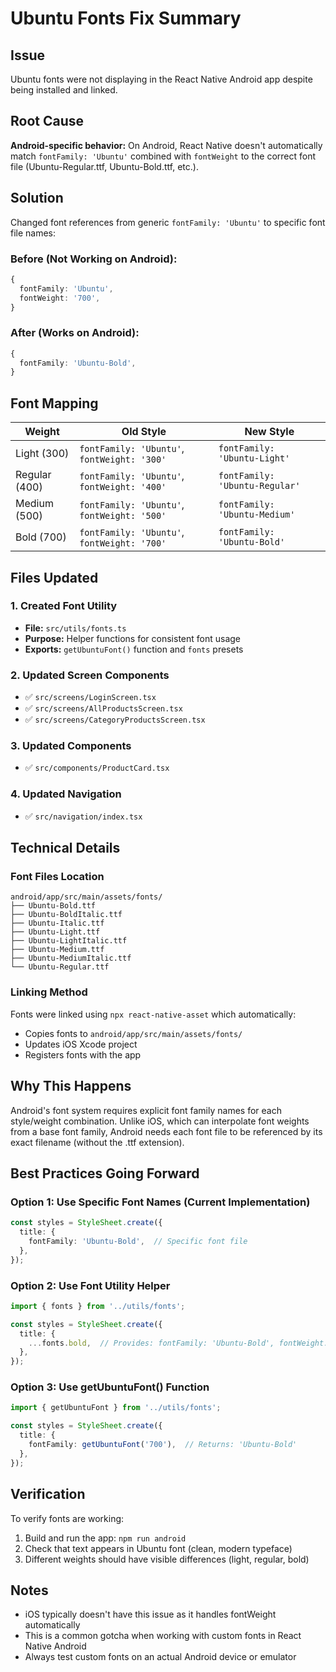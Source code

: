 # Ubuntu Fonts Fix Summary

## Issue
Ubuntu fonts were not displaying in the React Native Android app despite being installed and linked.

## Root Cause
**Android-specific behavior:** On Android, React Native doesn't automatically match `fontFamily: 'Ubuntu'` combined with `fontWeight` to the correct font file (Ubuntu-Regular.ttf, Ubuntu-Bold.ttf, etc.).

## Solution
Changed font references from generic `fontFamily: 'Ubuntu'` to specific font file names:

### Before (Not Working on Android):
```typescript
{
  fontFamily: 'Ubuntu',
  fontWeight: '700',
}
```

### After (Works on Android):
```typescript
{
  fontFamily: 'Ubuntu-Bold',
}
```

## Font Mapping
| Weight | Old Style | New Style |
|--------|-----------|-----------|
| Light (300) | `fontFamily: 'Ubuntu'`, `fontWeight: '300'` | `fontFamily: 'Ubuntu-Light'` |
| Regular (400) | `fontFamily: 'Ubuntu'`, `fontWeight: '400'` | `fontFamily: 'Ubuntu-Regular'` |
| Medium (500) | `fontFamily: 'Ubuntu'`, `fontWeight: '500'` | `fontFamily: 'Ubuntu-Medium'` |
| Bold (700) | `fontFamily: 'Ubuntu'`, `fontWeight: '700'` | `fontFamily: 'Ubuntu-Bold'` |

## Files Updated

### 1. Created Font Utility
- **File:** `src/utils/fonts.ts`
- **Purpose:** Helper functions for consistent font usage
- **Exports:** `getUbuntuFont()` function and `fonts` presets

### 2. Updated Screen Components
- ✅ `src/screens/LoginScreen.tsx`
- ✅ `src/screens/AllProductsScreen.tsx`
- ✅ `src/screens/CategoryProductsScreen.tsx`

### 3. Updated Components
- ✅ `src/components/ProductCard.tsx`

### 4. Updated Navigation
- ✅ `src/navigation/index.tsx`

## Technical Details

### Font Files Location
```
android/app/src/main/assets/fonts/
├── Ubuntu-Bold.ttf
├── Ubuntu-BoldItalic.ttf
├── Ubuntu-Italic.ttf
├── Ubuntu-Light.ttf
├── Ubuntu-LightItalic.ttf
├── Ubuntu-Medium.ttf
├── Ubuntu-MediumItalic.ttf
└── Ubuntu-Regular.ttf
```

### Linking Method
Fonts were linked using `npx react-native-asset` which automatically:
- Copies fonts to `android/app/src/main/assets/fonts/`
- Updates iOS Xcode project
- Registers fonts with the app

## Why This Happens
Android's font system requires explicit font family names for each style/weight combination. Unlike iOS, which can interpolate font weights from a base font family, Android needs each font file to be referenced by its exact filename (without the .ttf extension).

## Best Practices Going Forward

### Option 1: Use Specific Font Names (Current Implementation)
```typescript
const styles = StyleSheet.create({
  title: {
    fontFamily: 'Ubuntu-Bold',  // Specific font file
  },
});
```

### Option 2: Use Font Utility Helper
```typescript
import { fonts } from '../utils/fonts';

const styles = StyleSheet.create({
  title: {
    ...fonts.bold,  // Provides: fontFamily: 'Ubuntu-Bold', fontWeight: '700'
  },
});
```

### Option 3: Use getUbuntuFont() Function
```typescript
import { getUbuntuFont } from '../utils/fonts';

const styles = StyleSheet.create({
  title: {
    fontFamily: getUbuntuFont('700'),  // Returns: 'Ubuntu-Bold'
  },
});
```

## Verification
To verify fonts are working:
1. Build and run the app: `npm run android`
2. Check that text appears in Ubuntu font (clean, modern typeface)
3. Different weights should have visible differences (light, regular, bold)

## Notes
- iOS typically doesn't have this issue as it handles fontWeight automatically
- This is a common gotcha when working with custom fonts in React Native Android
- Always test custom fonts on an actual Android device or emulator

